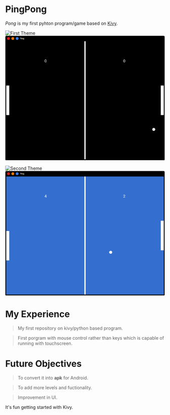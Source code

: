 # PingPong

*Pong* is my first pyhton program/game based on [Kivy](https://kivy.org). 

![First Theme](https://img.shields.io/badge/release-V0.1-green)
![PingPong](pong.png)

![Second Theme](https://img.shields.io/badge/release-V0.1.1-green)
![change in background](pongbg.png)

# My Experience

>  My first repository on kivy/python based program.

>  First porgram with mouse control rather than keys which is capable of running with touchscreen.

# Future Objectives

>  To convert it into **apk** for Android.

>  To add more levels and fuctionality.

>  Improvement in UI.

It's fun getting started with Kivy.
